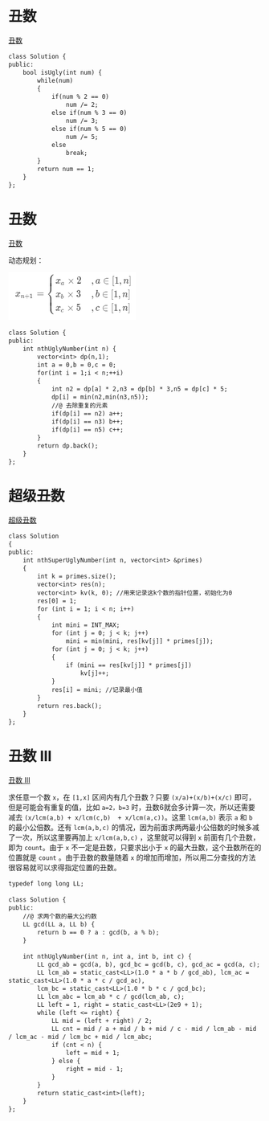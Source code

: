 # 丑数

[丑数](https://leetcode-cn.com/problems/ugly-number/)

```
class Solution {
public:
    bool isUgly(int num) {
        while(num)
        {
            if(num % 2 == 0) 
                num /= 2;
            else if(num % 3 == 0) 
                num /= 3;
            else if(num % 5 == 0) 
                num /= 5;
            else
                break; 
        }
        return num == 1;
    }
};
```

# 丑数

[丑数](https://leetcode-cn.com/problems/chou-shu-lcof/)

动态规划：

![](../../img/ugly.png)

```
class Solution {
public:
    int nthUglyNumber(int n) {
		vector<int> dp(n,1);
		int a = 0,b = 0,c = 0;
		for(int i = 1;i < n;++i)
		{
			int n2 = dp[a] * 2,n3 = dp[b] * 3,n5 = dp[c] * 5;
			dp[i] = min(n2,min(n3,n5));
            //@ 去除重复的元素
			if(dp[i] == n2) a++;
			if(dp[i] == n3) b++;
			if(dp[i] == n5) c++;			
		}
        return dp.back();
    }
};
```

# 超级丑数

[超级丑数](https://leetcode-cn.com/problems/super-ugly-number/)

```
class Solution
{
public:
    int nthSuperUglyNumber(int n, vector<int> &primes)
    {
        int k = primes.size();
        vector<int> res(n);
        vector<int> kv(k, 0); //用来记录这k个数的指针位置，初始化为0
        res[0] = 1;
        for (int i = 1; i < n; i++)
        {
            int mini = INT_MAX;
            for (int j = 0; j < k; j++)
                mini = min(mini, res[kv[j]] * primes[j]);
            for (int j = 0; j < k; j++)
            {
                if (mini == res[kv[j]] * primes[j])
                    kv[j]++;
            }
            res[i] = mini; //记录最小值
        }
        return res.back();
    }
};
```

# 丑数 III

[丑数 III](https://leetcode-cn.com/problems/ugly-number-iii/)

求任意一个数 `x`，在 `[1,x]` 区间内有几个丑数？只要 `(x/a)+(x/b)+(x/c)` 即可，但是可能会有重复的值，比如 `a=2，b=3` 时，丑数6就会多计算一次，所以还需要减去  `(x/lcm(a,b) + x/lcm(c,b)  + x/lcm(a,c))`。这里 `lcm(a,b)` 表示 `a` 和 `b` 的最小公倍数。还有 `lcm(a,b,c)` 的情况，因为前面求两两最小公倍数的时候多减了一次，所以这里要再加上 `x/lcm(a,b,c)` ，这里就可以得到 `x` 前面有几个丑数，即为 `count`。由于 `x` 不一定是丑数，只要求出小于 `x` 的最大丑数，这个丑数所在的位置就是 `count` 。由于丑数的数量随着 `x` 的增加而增加，所以用二分查找的方法很容易就可以求得指定位置的丑数。

```
typedef long long LL;
 
class Solution {
public:
	//@ 求两个数的最大公约数
    LL gcd(LL a, LL b) {
        return b == 0 ? a : gcd(b, a % b);
    }
 
    int nthUglyNumber(int n, int a, int b, int c) {
        LL gcd_ab = gcd(a, b), gcd_bc = gcd(b, c), gcd_ac = gcd(a, c);
        LL lcm_ab = static_cast<LL>(1.0 * a * b / gcd_ab), lcm_ac = static_cast<LL>(1.0 * a * c / gcd_ac), 
        lcm_bc = static_cast<LL>(1.0 * b * c / gcd_bc);
        LL lcm_abc = lcm_ab * c / gcd(lcm_ab, c);
        LL left = 1, right = static_cast<LL>(2e9 + 1);
        while (left <= right) {
            LL mid = (left + right) / 2;
            LL cnt = mid / a + mid / b + mid / c - mid / lcm_ab - mid / lcm_ac - mid / lcm_bc + mid / lcm_abc;
            if (cnt < n) {
                left = mid + 1;
            } else {
                right = mid - 1;
            }
        }
        return static_cast<int>(left);
    }
};
```













